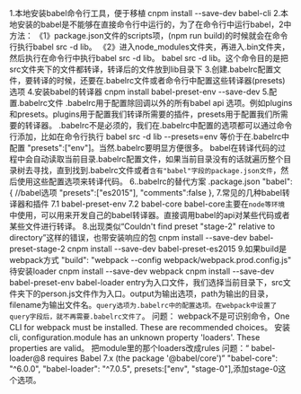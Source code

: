 1.本地安装babel命令行工具，便于移植
cnpm install --save-dev babel-cli
2.本地安装的babel是不能够在直接命令行中运行的，为了在命令行中运行babel，2中方法：
《1》package.json文件的scripts项，(npm run build)的时候就会在命令行执行babel src -d lib。
《2》进入node_modules文件夹，再进入.bin文件夹，然后执行在命令行中执行babel src -d lib。
babel src -d lib。这个命令目的是把src文件夹下的文件都转译，转译后的文件放到lib目录下
3.创建.babelrc配置文件，要转译的时候，还要在.babelrc文件或者命令行中配置这些转译器(presets)选项
4.安装babel的转译器
cnpm install babel-preset-env --save-dev
5.配置.babelrc文件
.babelrc用于配置除回调以外的所有babel api 选项。例如plugins和presets。plugins用于配置我们转译所需要的插件，presets用于配置我们所需要的转译器。
.babelrc不是必须的，我们在.babelrc中配置的选项都可以通过命令行添加，比如在命令行执行 babel src -d lib --presets=env 等价于在.babelrc中配置 "presets":["env"]。当然.babelrc要明显方便很多。
babel在转译代码的过程中会自动读取当前目录.babelrc配置文件，如果当前目录没有的话就遍历整个目录树去寻找，直到找到.babelrc文件或者`含有"babel"字段的package.json文件`，然后使用这些配置选项来转译代码。
6..babelrc的替代方案
.package.json
"babel":{
    //babel选项
    "presets":["es2015"],
    "comments":false
  },
7.常见的几种babel转译器和插件
7.1 babel-preset-env
7.2 babel-core
babel-core主要在`node等环境`中使用，可以用来开发自己的babel转译器。直接调用babel的api对某些代码或者某些文件进行转译。
8.出现类似“Couldn't find preset "stage-2" relative to directory”这样的错误，也带安装响应的包
cnpm install --save-dev babel-preset-stage-2
cnpm install --save-dev babel-preset-es2015
9.如果build是webpack方式
"build": "webpack --config webpack/webpack.prod.config.js"
待安装loader
cnpm install --save-dev webpack
cnpm install --save-dev babel-preset-env babel-loader
entry为入口文件，我们选择当前目录下，src文件夹下的person.js文件作为入口。output为输出选项，path为输出的目录，filename为输出文件名。`query选项为.babelrc中的配置选项。在webpack中设置了query字段后，就不再需要.babelrc文件了`。
问题： webpack不是可识别命令，One CLI for webpack must be installed. These are recommended choices。
安装cli, configuration.module has an unknown property 'loaders'. These properties are valid。
把module里的那个loaders改成rules
问题：“ babel-loader@8 requires Babel 7.x (the package '@babel/core')”
"babel-core": "^6.0.0",
"babel-loader": "^7.0.5",
presets:["env", "stage-0"],添加stage-0这个选项。

